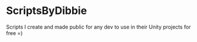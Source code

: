 # ScriptsByDibbie
Scripts I create and made public for any dev to use in their Unity projects for free =)
